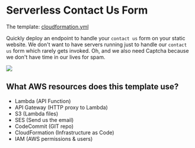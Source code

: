# Serverless Contact Us Form

The template: [cloudformation.yml](cloudformation.yml)

Quickly deploy an endpoint to handle your `contact us` form on your static website.  We don't want to have servers running just to handle our `contact us` form which rarely gets invoked.  Oh, and we also need Captcha because we don't have time in our lives for spam.

<a href="https://console.aws.amazon.com/cloudformation/home?templateURL=https://s3.amazonaws.com/thestackshack/serverless-contact-us-form/cloudformation.yml"><img src="https://s3.amazonaws.com/cloudformation-examples/cloudformation-launch-stack.png"/></a>


## What AWS resources does this template use?
* Lambda (API Function)
* API Gateway (HTTP proxy to Lambda)
* S3 (Lambda files)
* SES (Send us the email)
* CodeCommit (GIT repo)
* CloudFormation (Infrastructure as Code)
* IAM (AWS permissions & users)